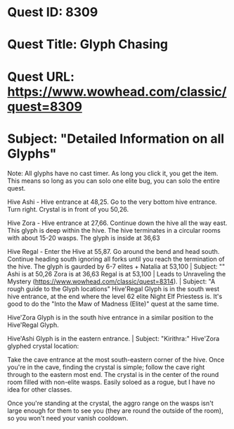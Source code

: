 # Quest ID: 8309
# Quest Title: Glyph Chasing
# Quest URL: https://www.wowhead.com/classic/quest=8309
# Subject: "Detailed Information on all Glyphs"
Note: All glyphs have no cast timer. As long you click it, you get the item. This means so long as you can solo one elite bug, you can solo the entire quest.

Hive Ashi - Hive entrance at 48,25. Go to the very bottom hive entrance. Turn right. Crystal is in front of you 50,26.

Hive Zora - Hive entrance at 27,66.
Continue down the hive all the way east. This glyph is deep within the hive. The hive terminates in a circular rooms with about 15-20 wasps. The glyph is inside at 36,63

Hive Regal - Enter the Hive at 55,87. Go around the bend and head south. Continue heading south ignoring all forks until you reach the termination of the hive. The glyph is gaurded by 6-7 elites + Natalia at 53,100 | Subject: "<Blank>"
Ashi is at 50,26
Zora is at 36,63
Regal is at 53,100 | Leads to Unraveling the Mystery (https://www.wowhead.com/classic/quest=8314). | Subject: "A rough guide to the Glyph locations"
Hive'Regal Glyph is in the south west hive entrance, at the end where the level 62 elite Night Elf Priestess is. It's good to do the "Into the Maw of Madness (Elite)" quest at the same time.

Hive'Zora Glyph is in the south hive entrance in a similar position to the Hive'Regal Glyph.

Hive'Ashi Glyph is in the eastern entrance. | Subject: "Kirithra:"
Hive'Zora glyphed crystal location:

Take the cave entrance at the most south-eastern corner of the hive. Once you're in the cave, finding the crystal is simple; follow the cave right through to the eastern most end. The crystal is in the center of the round room filled with non-elite wasps. Easily soloed as a rogue, but I have no idea for other classes.

Once you're standing at the crystal, the aggro range on the wasps isn't large enough for them to see you (they are round the outside of the room), so you won't need your vanish cooldown.